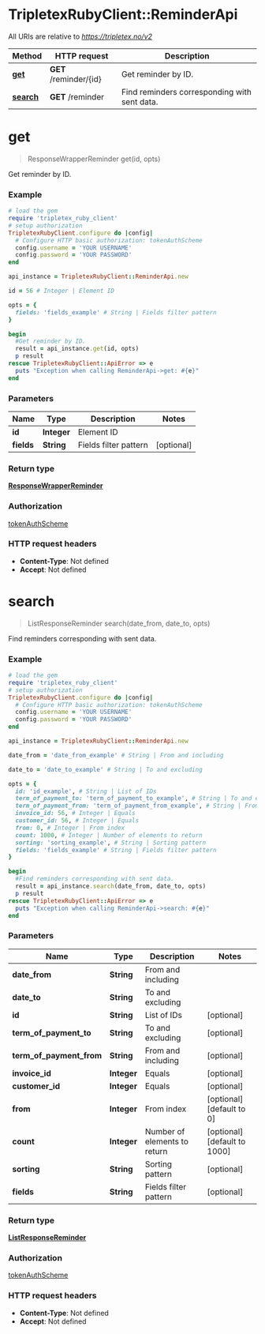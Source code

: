 # TripletexRubyClient::ReminderApi

All URIs are relative to *https://tripletex.no/v2*

Method | HTTP request | Description
------------- | ------------- | -------------
[**get**](ReminderApi.md#get) | **GET** /reminder/{id} | Get reminder by ID.
[**search**](ReminderApi.md#search) | **GET** /reminder | Find reminders corresponding with sent data.


# **get**
> ResponseWrapperReminder get(id, opts)

Get reminder by ID.



### Example
```ruby
# load the gem
require 'tripletex_ruby_client'
# setup authorization
TripletexRubyClient.configure do |config|
  # Configure HTTP basic authorization: tokenAuthScheme
  config.username = 'YOUR USERNAME'
  config.password = 'YOUR PASSWORD'
end

api_instance = TripletexRubyClient::ReminderApi.new

id = 56 # Integer | Element ID

opts = { 
  fields: 'fields_example' # String | Fields filter pattern
}

begin
  #Get reminder by ID.
  result = api_instance.get(id, opts)
  p result
rescue TripletexRubyClient::ApiError => e
  puts "Exception when calling ReminderApi->get: #{e}"
end
```

### Parameters

Name | Type | Description  | Notes
------------- | ------------- | ------------- | -------------
 **id** | **Integer**| Element ID | 
 **fields** | **String**| Fields filter pattern | [optional] 

### Return type

[**ResponseWrapperReminder**](ResponseWrapperReminder.md)

### Authorization

[tokenAuthScheme](../README.md#tokenAuthScheme)

### HTTP request headers

 - **Content-Type**: Not defined
 - **Accept**: Not defined



# **search**
> ListResponseReminder search(date_from, date_to, opts)

Find reminders corresponding with sent data.



### Example
```ruby
# load the gem
require 'tripletex_ruby_client'
# setup authorization
TripletexRubyClient.configure do |config|
  # Configure HTTP basic authorization: tokenAuthScheme
  config.username = 'YOUR USERNAME'
  config.password = 'YOUR PASSWORD'
end

api_instance = TripletexRubyClient::ReminderApi.new

date_from = 'date_from_example' # String | From and including

date_to = 'date_to_example' # String | To and excluding

opts = { 
  id: 'id_example', # String | List of IDs
  term_of_payment_to: 'term_of_payment_to_example', # String | To and excluding
  term_of_payment_from: 'term_of_payment_from_example', # String | From and including
  invoice_id: 56, # Integer | Equals
  customer_id: 56, # Integer | Equals
  from: 0, # Integer | From index
  count: 1000, # Integer | Number of elements to return
  sorting: 'sorting_example', # String | Sorting pattern
  fields: 'fields_example' # String | Fields filter pattern
}

begin
  #Find reminders corresponding with sent data.
  result = api_instance.search(date_from, date_to, opts)
  p result
rescue TripletexRubyClient::ApiError => e
  puts "Exception when calling ReminderApi->search: #{e}"
end
```

### Parameters

Name | Type | Description  | Notes
------------- | ------------- | ------------- | -------------
 **date_from** | **String**| From and including | 
 **date_to** | **String**| To and excluding | 
 **id** | **String**| List of IDs | [optional] 
 **term_of_payment_to** | **String**| To and excluding | [optional] 
 **term_of_payment_from** | **String**| From and including | [optional] 
 **invoice_id** | **Integer**| Equals | [optional] 
 **customer_id** | **Integer**| Equals | [optional] 
 **from** | **Integer**| From index | [optional] [default to 0]
 **count** | **Integer**| Number of elements to return | [optional] [default to 1000]
 **sorting** | **String**| Sorting pattern | [optional] 
 **fields** | **String**| Fields filter pattern | [optional] 

### Return type

[**ListResponseReminder**](ListResponseReminder.md)

### Authorization

[tokenAuthScheme](../README.md#tokenAuthScheme)

### HTTP request headers

 - **Content-Type**: Not defined
 - **Accept**: Not defined



